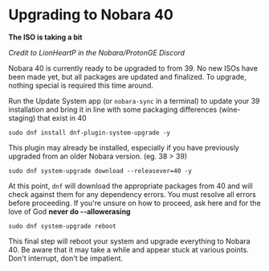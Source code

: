 # Upgrading to Nobara 40
**The ISO is taking a bit**

*Credit to LionHeartP in the Nobara/ProtonGE Discord*

Nobara 40 is currently ready to be upgraded to from 39. No new ISOs have been made yet, but all packages are updated and finalized. To upgrade, nothing special is required this time around.

Run the Update System app (or `nobara-sync` in a terminal) to update your 39 installation and bring it in line with some packaging differences (wine-staging) that exist in 40

```
sudo dnf install dnf-plugin-system-upgrade -y
```

This plugin may already be installed, especially if you have previously upgraded from an older Nobara version. (eg. 38 > 39)

```
sudo dnf system-upgrade download --releasever=40 -y
```

At this point, `dnf` will download the appropriate packages from 40 and will check against them for any dependency errors. You must resolve all errors before proceeding. If you're unsure on how to proceed, ask here and for the love of God **never do --allowerasing**

```
sudo dnf system-upgrade reboot
```

This final step will reboot your system and upgrade everything to Nobara 40. Be aware that it may take a while and appear stuck at various points. Don't interrupt, don't be impatient.